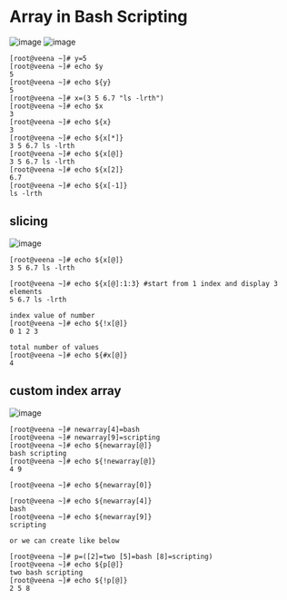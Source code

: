 Array in Bash Scripting
=======================

![image](https://user-images.githubusercontent.com/53966749/197399353-80c37e52-8bcf-4e6d-be50-26bb4329a6d6.png)
![image](https://user-images.githubusercontent.com/53966749/197399415-b3962a60-07ed-4ec9-a467-e4b56d1354b5.png)

```
[root@veena ~]# y=5
[root@veena ~]# echo $y
5
[root@veena ~]# echo ${y}
5
[root@veena ~]# x=(3 5 6.7 "ls -lrth")
[root@veena ~]# echo $x
3
[root@veena ~]# echo ${x}
3
[root@veena ~]# echo ${x[*]}
3 5 6.7 ls -lrth
[root@veena ~]# echo ${x[@]}
3 5 6.7 ls -lrth
[root@veena ~]# echo ${x[2]}
6.7
[root@veena ~]# echo ${x[-1]}
ls -lrth

```

slicing
--------
![image](https://user-images.githubusercontent.com/53966749/197402936-f773c3bf-084b-45c7-a77c-f96c37ca36c5.png)

```
[root@veena ~]# echo ${x[@]}
3 5 6.7 ls -lrth

[root@veena ~]# echo ${x[@]:1:3} #start from 1 index and display 3 elements
5 6.7 ls -lrth

index value of number
[root@veena ~]# echo ${!x[@]}
0 1 2 3

total number of values
[root@veena ~]# echo ${#x[@]}
4
```

custom index array
-------------------
![image](https://user-images.githubusercontent.com/53966749/197402886-953219fc-b5c2-451f-8813-a5263061b8d9.png)

```
[root@veena ~]# newarray[4]=bash
[root@veena ~]# newarray[9]=scripting
[root@veena ~]# echo ${newarray[@]}
bash scripting
[root@veena ~]# echo ${!newarray[@]}
4 9

[root@veena ~]# echo ${newarray[0]}

[root@veena ~]# echo ${newarray[4]}
bash
[root@veena ~]# echo ${newarray[9]}
scripting

or we can create like below

[root@veena ~]# p=([2]=two [5]=bash [8]=scripting)
[root@veena ~]# echo ${p[@]}
two bash scripting
[root@veena ~]# echo ${!p[@]}
2 5 8
``` 
